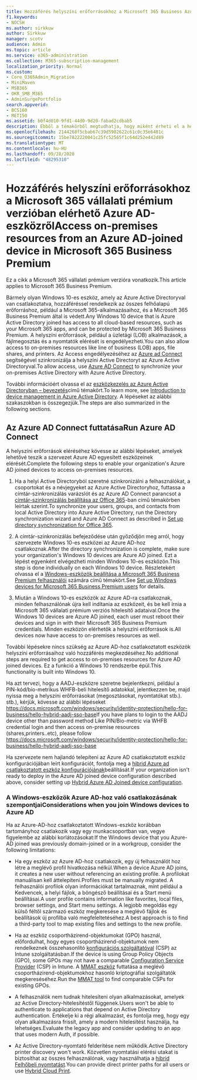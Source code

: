 ```yaml
---
title: Hozzáférés helyszíni erőforrásokhoz a Microsoft 365 Business Azure AD-csatlakoztatott eszközéről
f1.keywords:
- NOCSH
ms.author: sirkkuw
author: Sirkkuw
manager: scotv
audience: Admin
ms.topic: article
ms.service: o365-administration
ms.collection: M365-subscription-management
localization_priority: Normal
ms.custom:
- Core_O365Admin_Migration
- MiniMaven
- MSB365
- OKR_SMB_M365
- AdminSurgePortfolio
search.appverid:
- BCS160
- MET150
ms.assetid: b0f4d010-9fd1-44d0-9d20-fabad2cdbab5
description: Ebből a témakörből megtudhatja, hogy miként érheti el a helyszíni erőforrásokat, például a üzletági alkalmazások, a fájlmegosztás és a nyomtatókat egy Azure Active Directory-kapcsolattal rendelkező Windows 10-es eszközön.
ms.openlocfilehash: 2144268f5cbab67c39d5902622c61c0c35e6481c
ms.sourcegitcommit: 15be7822220041c25fc52565f1c64d252e442d89
ms.translationtype: MT
ms.contentlocale: hu-HU
ms.lasthandoff: 09/28/2020
ms.locfileid: "48295310"
---
```

# <a name="access-on-premises-resources-from-an-azure-ad-joined-device-in-microsoft-365-business-premium"></a><span data-ttu-id="0670f-103">Hozzáférés helyszíni erőforrásokhoz a Microsoft 365 vállalati prémium verzióban elérhető Azure AD-eszközről</span><span class="sxs-lookup"><span data-stu-id="0670f-103">Access on-premises resources from an Azure AD-joined device in Microsoft 365 Business Premium</span></span>

<span data-ttu-id="0670f-104">Ez a cikk a Microsoft 365 vállalati prémium verzióra vonatkozik.</span><span class="sxs-lookup"><span data-stu-id="0670f-104">This article applies to Microsoft 365 Business Premium.</span></span>

<span data-ttu-id="0670f-105">Bármely olyan Windows 10-es eszköz, amely az Azure Active Directoryval van csatlakoztatva, hozzáféréssel rendelkezik az összes felhőalapú erőforráshoz, például a Microsoft 365-alkalmazásaihoz, és a Microsoft 365 Business Premium által is védett.</span><span class="sxs-lookup"><span data-stu-id="0670f-105">Any Windows 10 device that is Azure Active Directory joined has access to all cloud-based resources, such as your Microsoft 365 apps, and can be protected by Microsoft 365 Business Premium.</span></span> <span data-ttu-id="0670f-106">A helyszíni erőforrások, például a üzletági (LOB) alkalmazások, a fájlmegosztás és a nyomtatók elérését is engedélyezheti.</span><span class="sxs-lookup"><span data-stu-id="0670f-106">You can also allow access to on-premises resources like line of business (LOB) apps, file shares, and printers.</span></span> <span data-ttu-id="0670f-107">Az Access engedélyezéséhez az [Azure ad Connect](https://docs.microsoft.com/azure/active-directory/connect/active-directory-aadconnect) segítségével szinkronizálja a helyszíni Active Directoryt az Azure Active Directoryval.</span><span class="sxs-lookup"><span data-stu-id="0670f-107">To allow access, use [Azure AD Connect](https://docs.microsoft.com/azure/active-directory/connect/active-directory-aadconnect) to synchronize your on-premises Active Directory with Azure Active Directory.</span></span> 

<span data-ttu-id="0670f-108">További információért olvassa el az [eszközkezelés az Azure Active Directoryban – bevezetés](https://docs.microsoft.com/azure/active-directory/device-management-introduction)című témakört.</span><span class="sxs-lookup"><span data-stu-id="0670f-108">To learn more, see [Introduction to device management in Azure Active Directory](https://docs.microsoft.com/azure/active-directory/device-management-introduction).</span></span>
<span data-ttu-id="0670f-109">A lépéseket az alábbi szakaszokban is összegezjük.</span><span class="sxs-lookup"><span data-stu-id="0670f-109">The steps are also summarized in the following sections.</span></span>
 
## <a name="run-azure-ad-connect"></a><span data-ttu-id="0670f-110">Az Azure AD Connect futtatása</span><span class="sxs-lookup"><span data-stu-id="0670f-110">Run Azure AD Connect</span></span>

<span data-ttu-id="0670f-111">A helyszíni erőforrások eléréséhez kövesse az alábbi lépéseket, amelyek lehetővé teszik a szervezet Azure AD egyesített eszközeinek elérését.</span><span class="sxs-lookup"><span data-stu-id="0670f-111">Complete the following steps to enable your organization's Azure AD joined devices to access on-premises resources.</span></span>
  
1. <span data-ttu-id="0670f-112">Ha a helyi Active Directoryból szeretné szinkronizálni a felhasználókat, a csoportokat és a névjegyeket az Azure Active Directoryhoz, futtassa a címtár-szinkronizálás varázslót és az Azure AD Connect parancsot a [címtár-szinkronizálás beállítása az Office 365](https://docs.microsoft.com/microsoft-365/enterprise/set-up-directory-synchronization)-ban című témakörben leírtak szerint.</span><span class="sxs-lookup"><span data-stu-id="0670f-112">To synchronize your users, groups, and contacts from local Active Directory into Azure Active Directory, run the Directory synchronization wizard and Azure AD Connect as described in [Set up directory synchronization for Office 365](https://docs.microsoft.com/microsoft-365/enterprise/set-up-directory-synchronization).</span></span>
    
2. <span data-ttu-id="0670f-113">A címtár-szinkronizálás befejeződése után győződjön meg arról, hogy szervezete Windows 10-es eszközei az Azure AD-hoz csatlakoznak.</span><span class="sxs-lookup"><span data-stu-id="0670f-113">After the directory synchronization is complete, make sure your organization's Windows 10 devices are Azure AD joined.</span></span> <span data-ttu-id="0670f-114">Ezt a lépést egyenként elvégezheti minden Windows 10-es eszközön.</span><span class="sxs-lookup"><span data-stu-id="0670f-114">This step is done individually on each Windows 10 device.</span></span> <span data-ttu-id="0670f-115">Részletekért olvassa el a [Windows-eszközök beállítása a Microsoft 365 Business Premium felhasználói](set-up-windows-devices.md) számára című témakört.</span><span class="sxs-lookup"><span data-stu-id="0670f-115">See [Set up Windows devices for Microsoft 365 Business Premium users](set-up-windows-devices.md) for details.</span></span> 
    
3. <span data-ttu-id="0670f-116">Miután a Windows 10-es eszközök az Azure AD-ra csatlakoznak, minden felhasználónak újra kell indítania az eszközeit, és be kell írnia a Microsoft 365 vállalati prémium verziós hitelesítő adataival.</span><span class="sxs-lookup"><span data-stu-id="0670f-116">Once the Windows 10 devices are Azure AD joined, each user must reboot their devices and sign in with their Microsoft 365 Business Premium credentials.</span></span> <span data-ttu-id="0670f-117">Minden eszközön elérhetők a helyszíni erőforrások is.</span><span class="sxs-lookup"><span data-stu-id="0670f-117">All devices now have access to on-premises resources as well.</span></span>
    
<span data-ttu-id="0670f-118">További lépésekre nincs szükség az Azure AD-hoz csatlakoztatott eszközök helyszíni erőforrásaihoz való hozzáférés megkezdéséhez.</span><span class="sxs-lookup"><span data-stu-id="0670f-118">No additional steps are required to get access to on-premises resources for Azure AD joined devices.</span></span> <span data-ttu-id="0670f-119">Ez a funkció a Windows 10 rendszerbe épül.</span><span class="sxs-lookup"><span data-stu-id="0670f-119">This functionality is built into Windows 10.</span></span> 

<span data-ttu-id="0670f-120">Ha azt tervezi, hogy a AADJ-eszközre szeretne bejelentkezni, például a PIN-kód/bio-metrikus WHFB-beli hitelesítő adatokkal, jelentkezzen be, majd nyissa meg a helyszíni erőforrásokat (megosztásokat, nyomtatókat stb.). stb.), kérjük, kövesse az alábbi lépéseket https://docs.microsoft.com/windows/security/identity-protection/hello-for-business/hello-hybrid-aadj-sso-base</span><span class="sxs-lookup"><span data-stu-id="0670f-120">If you have plans to login to the AADJ device other than password method Like PIN/Bio-metric via WHFB credential login and then access on-premise resources (shares,printers..etc), please follow https://docs.microsoft.com/windows/security/identity-protection/hello-for-business/hello-hybrid-aadj-sso-base</span></span>
  
<span data-ttu-id="0670f-121">Ha szervezete nem hajlandó telepíteni az Azure AD csatlakoztatott eszköz konfigurációjában leírt konfigurációt, fontolja meg a [hibrid Azure ad csatlakoztatott eszköz konfigurációjának](manage-windows-devices.md)beállítását.</span><span class="sxs-lookup"><span data-stu-id="0670f-121">If your organization isn't ready to deploy in the Azure AD joined device configuration described above, consider setting up [Hybrid Azure AD Joined device configuration](manage-windows-devices.md).</span></span>
  
### <a name="considerations-when-you-join-windows-devices-to-azure-ad"></a><span data-ttu-id="0670f-122">A Windows-eszközök Azure AD-hoz való csatlakozásának szempontjai</span><span class="sxs-lookup"><span data-stu-id="0670f-122">Considerations when you join Windows devices to Azure AD</span></span>

<span data-ttu-id="0670f-123">Ha az Azure-AD-hoz csatlakoztatott Windows-eszköz korábban tartományhoz csatlakozik vagy egy munkacsoportban van, vegye figyelembe az alábbi korlátozásokat:</span><span class="sxs-lookup"><span data-stu-id="0670f-123">If the Windows device that you Azure-AD joined was previously domain-joined or in a workgroup, consider the following limitations:</span></span>
  
- <span data-ttu-id="0670f-124">Ha egy eszköz az Azure AD-hoz csatlakozik, egy új felhasználót hoz létre a meglévő profil hivatkozása nélkül.</span><span class="sxs-lookup"><span data-stu-id="0670f-124">When a device Azure AD joins, it creates a new user without referencing an existing profile.</span></span> <span data-ttu-id="0670f-125">A profilokat manuálisan kell áttelepíteni.</span><span class="sxs-lookup"><span data-stu-id="0670f-125">Profiles must be manually migrated.</span></span> <span data-ttu-id="0670f-126">A felhasználói profilok olyan információkat tartalmaznak, mint például a Kedvencek, a helyi fájlok, a böngésző beállításai és a Start menü beállításai.</span><span class="sxs-lookup"><span data-stu-id="0670f-126">A user profile contains information like favorites, local files, browser settings, and Start menu settings.</span></span> <span data-ttu-id="0670f-127">A legjobb megoldás egy külső féltől származó eszköz megkeresése a meglévő fájlok és beállítások új profilba való megfeleltetéséhez.</span><span class="sxs-lookup"><span data-stu-id="0670f-127">A best approach is to find a third-party tool to map existing files and settings to the new profile.</span></span>

- <span data-ttu-id="0670f-128">Ha az eszköz csoportházirend-objektumokat (GPO) használ, előfordulhat, hogy egyes csoportházirend-objektumok nem rendelkeznek összehasonlító [konfigurációs szolgáltatóval](https://docs.microsoft.com/windows/configuration/provisioning-packages/how-it-pros-can-use-configuration-service-providers) (CSP) az Intune szolgáltatásban.</span><span class="sxs-lookup"><span data-stu-id="0670f-128">If the device is using Group Policy Objects (GPO), some GPOs may not have a comparable [Configuration Service Provider](https://docs.microsoft.com/windows/configuration/provisioning-packages/how-it-pros-can-use-configuration-service-providers) (CSP) in Intune.</span></span> <span data-ttu-id="0670f-129">A [MMAT eszköz](https://www.microsoft.com/download/details.aspx?id=45520) futtatása a meglévő csoportházirend-objektumokhoz hasonló kriptográfiai szolgáltatók megkereséséhez.</span><span class="sxs-lookup"><span data-stu-id="0670f-129">Run the [MMAT tool](https://www.microsoft.com/download/details.aspx?id=45520) to find comparable CSPs for existing GPOs.</span></span>

- <span data-ttu-id="0670f-130">A felhasználók nem tudnak hitelesíteni olyan alkalmazásokat, amelyek az Active Directory-hitelesítéstől függenek.</span><span class="sxs-lookup"><span data-stu-id="0670f-130">Users won't be able to authenticate to applications that depend on Active Directory authentication.</span></span> <span data-ttu-id="0670f-131">Értékelje ki a régi alkalmazást, és fontolja meg, hogy egy olyan alkalmazásra frissít, amely a modern hitelesítést használja, ha lehetséges.</span><span class="sxs-lookup"><span data-stu-id="0670f-131">Evaluate the legacy app and consider updating to an app that uses modern Auth, if possible.</span></span>

- <span data-ttu-id="0670f-132">Az Active Directory-nyomtató felderítése nem működik.</span><span class="sxs-lookup"><span data-stu-id="0670f-132">Active Directory printer discovery won't work.</span></span> <span data-ttu-id="0670f-133">Közvetlen nyomtatási elérési utakat is biztosíthat az összes felhasználónak, vagy használhatja a [hibrid Felhőbeli nyomtatást](https://docs.microsoft.com/windows-server/administration/hybrid-cloud-print/hybrid-cloud-print-deploy).</span><span class="sxs-lookup"><span data-stu-id="0670f-133">You can provide direct printer paths for all users or use [Hybrid Cloud Print](https://docs.microsoft.com/windows-server/administration/hybrid-cloud-print/hybrid-cloud-print-deploy).</span></span>
